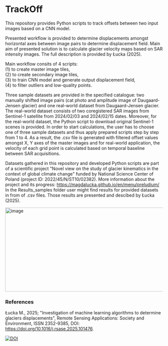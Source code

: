 # TrackOff
This repository provides Python scripts to track offsets between two input images based on a CNN model.

Presented workflow is provided to determine displacements amongst horizontal axes between image pairs to determine displacement field. Main aim of presented solution is to calculate glacier velocity maps based on SAR intensity images. The full description is provided by Łucka (2025).

Main workflow consits of 4 scripts:\
(1) to create master image tiles,\
(2) to create secondary image tiles,\
(3) to train CNN model and generate output displacement field,\
(4) to filter outliers and low-quality points.

Three sample datasets are provided in the specified catalogue: two manually shifted image pairs (cat photo and amplitude image of Daugaard-Jensen glacier) and one real-world dataset from Daugaard-Jensen glacier. The real-world dataset consists of two coregistered SAR images from Sentinel-1 satellite from 2024/02/03 and 2024/02/15 dates. Moreover, for the real-world dataset, the Python script to download original Sentinel-1 scenes is provided. In order to start calculations, the user has to choose one of three sample datasets and thus apply prepared scripts step by step from 1 to 4. As a result, the .csv file is generated with filtered offset values amongst X, Y axes of the master images and for real-world application, the velocity of each grid point is calculated based on temporal baseline between SAR acquisitions.

Datasets gathered in this repository and developed Python scripts are part of a scientific project "Novel view on the study of glacier kinematics in the context of global climate change" funded by National Science Center of Poland (project ID: 2022/45/N/ST10/02382). More information about the project and its progress: https://magdalucka.github.io/en/menu/preludium/
In the Results_samples folder user might find results for provided datasets in from of .csv files. Those results are presented and descibed by Łucka (2025).

<img width="3082" height="268" alt="image" src="https://github.com/user-attachments/assets/2f53a1d8-ad18-4c02-b489-2d2be411f448" />

### References
Łucka M., 2025; "Investigation of machine learning algorithms to determine glaciers displacements", Remote Sensing Applications: Society and Environment, ISSN 2352-9385, DOI: https://doi.org/10.1016/j.rsase.2025.101476.

[![DOI](https://zenodo.org/badge/930340424.svg)](https://doi.org/10.5281/zenodo.17083301)
